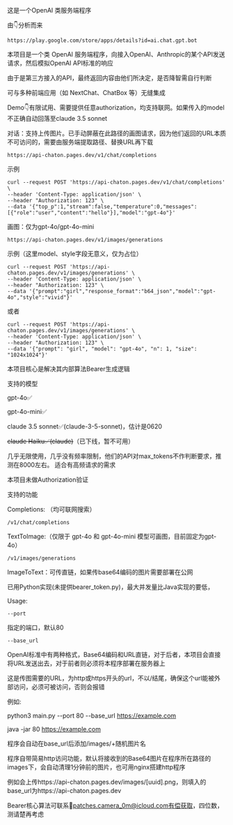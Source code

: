 这是一个OpenAI 类服务端程序

由👇分析而来

	https://play.google.com/store/apps/details?id=ai.chat.gpt.bot


本项目是一个类 OpenAI 服务端程序，向接入OpenAI、Anthropic的某个API发送请求，然后模拟OpenAI API标准的响应

由于是第三方接入的API，最终返回内容由他们所决定，是否降智需自行判断

可与多种前端应用（如 NextChat、ChatBox 等）无缝集成

Demo👇有限试用、需要提供任意authorization，均支持联网。如果传入的model不正确自动回落至claude 3.5 sonnet

对话：支持上传图片。已手动屏蔽在此路径的画图请求，因为他们返回的URL本质不可访问的，需要由服务端提取路径、替换URL再下载

	https://api-chaton.pages.dev/v1/chat/completions
 
示例

 	curl --request POST 'https://api-chaton.pages.dev/v1/chat/completions' \
 	--header 'Content-Type: application/json' \
 	--header "Authorization: 123" \
 	--data '{"top_p":1,"stream":false,"temperature":0,"messages":[{"role":"user","content":"hello"}],"model":"gpt-4o"}'
  
画图：仅为gpt-4o/gpt-4o-mini

 	https://api-chaton.pages.dev/v1/images/generations

  

示例（这里model、style字段无意义，仅为占位）

	curl --request POST 'https://api-chaton.pages.dev/v1/images/generations' \
	--header 'Content-Type: application/json' \
	--header "Authorization: 123" \
	--data '{"prompt":"girl","response_format":"b64_json","model":"gpt-4o","style":"vivid"}'
 
或者

 	curl --request POST 'https://api-chaton.pages.dev/v1/images/generations' \
	--header 'Content-Type: application/json' \
	--header "Authorization: 123" \
	--data '{"prompt": "girl", "model": "gpt-4o", "n": 1, "size": "1024x1024"}'
  
本项目核心是解决其内部算法Bearer生成逻辑


支持的模型

gpt-4o✅

gpt-4o-mini✅

claude 3.5 sonnet✅(claude-3-5-sonnet)，估计是0620

~~claude Haiku✅(claude)~~（已下线，暂不可用）

几乎无限使用，几乎没有频率限制，他们的API对max_tokens不作判断要求，推测在8000左右。 适合有高频请求的需求

本项目未做Authorization验证

支持的功能

Completions: （均可联网搜索）

	/v1/chat/completions


TextToImage:（仅限于 gpt-4o 和 gpt-4o-mini 模型可画图，目前固定为gpt-4o）

	/v1/images/generations

ImageToText：可传直链，如果传base64编码的图片需要部署在公网

已用Python实现(未提供bearer_token.py)，最大并发量比Java实现的要低，

Usage:

	--port 

指定的端口，默认80

 	--base_url

OpenAI标准中有两种格式，Base64编码和URL直链，对于后者，本项目会直接将URL发送出去，对于前者则必须将本程序部署在服务器上

这是传图需要的URL，为http或https开头的url，不以/结尾，确保这个url能被外部访问，必须可被访问，否则会报错

例如:

python3 main.py --port 80 --base_url https://example.com

java -jar 80 https://example.com

程序会自动在base_url后添加/images/+随机图片名

程序自带简易http访问功能，默认将接收到的Base64图片在程序所在路径的images下，会自动清理1分钟前的图片，也可用nginx搭建http程序

例如会上传https://api-chaton.pages.dev/images/[uuid].png，则填入的base_url为https://api-chaton.pages.dev

Bearer核心算法可联系📧patches.camera_0m@icloud.com有偿获取，四位数，测请楚再考虑


